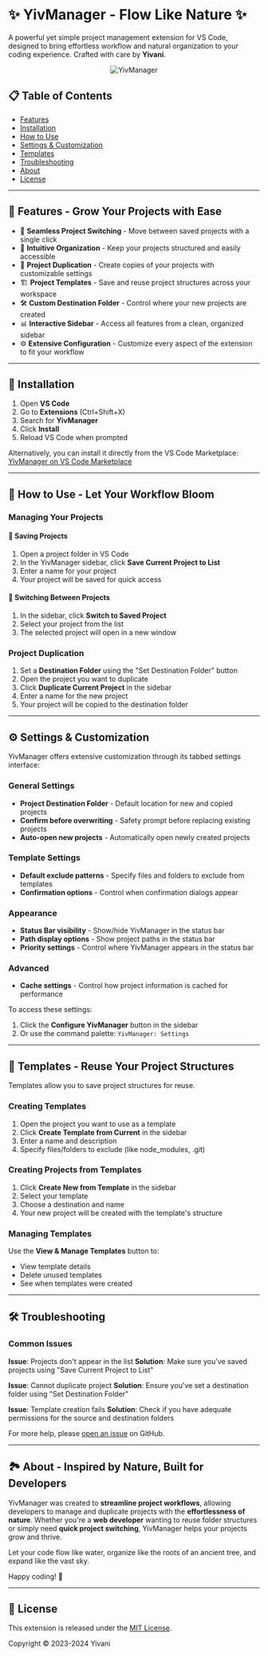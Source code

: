 # ✨ YivManager - Flow Like Nature ✨

A powerful yet simple project management extension for VS Code, designed to bring effortless workflow and natural organization to your coding experience. Crafted with care by **Yivani**.

<div align="center">

![YivManager](resources/jivmanager.jpg)

</div>

## 📋 Table of Contents
- [Features](#-features---grow-your-projects-with-ease)
- [Installation](#-installation)
- [How to Use](#-how-to-use---let-your-workflow-bloom)
- [Settings & Customization](#-settings--customization)
- [Templates](#-templates---reuse-your-project-structures)
- [Troubleshooting](#-troubleshooting)
- [About](#-about---inspired-by-nature-built-for-developers)
- [License](#-license)

---

## 🌳 Features - Grow Your Projects with Ease

- 🚀 **Seamless Project Switching** - Move between saved projects with a single click
- 🌟 **Intuitive Organization** - Keep your projects structured and easily accessible
- 🌱 **Project Duplication** - Create copies of your projects with customizable settings
- 🏗️ **Project Templates** - Save and reuse project structures across your workspace
- 🛠 **Custom Destination Folder** - Control where your new projects are created
- 📊 **Interactive Sidebar** - Access all features from a clean, organized sidebar
- ⚙️ **Extensive Configuration** - Customize every aspect of the extension to fit your workflow

---

## 🔌 Installation

1. Open **VS Code**
2. Go to **Extensions** (Ctrl+Shift+X)
3. Search for **YivManager**
4. Click **Install**
5. Reload VS Code when prompted

Alternatively, you can install it directly from the VS Code Marketplace:
[YivManager on VS Code Marketplace](https://marketplace.visualstudio.com/items?itemName=Yivani.yivmanager)

---

## 🌿 How to Use - Let Your Workflow Bloom

### Managing Your Projects

#### 💾 Saving Projects
1. Open a project folder in VS Code
2. In the YivManager sidebar, click **Save Current Project to List**
3. Enter a name for your project
4. Your project will be saved for quick access

#### 🔄 Switching Between Projects
1. In the sidebar, click **Switch to Saved Project**
2. Select your project from the list
3. The selected project will open in a new window

### Project Duplication

1. Set a **Destination Folder** using the "Set Destination Folder" button
2. Open the project you want to duplicate
3. Click **Duplicate Current Project** in the sidebar
4. Enter a name for the new project
5. Your project will be copied to the destination folder

---

## ⚙️ Settings & Customization

YivManager offers extensive customization through its tabbed settings interface:

### General Settings
- **Project Destination Folder** - Default location for new and copied projects
- **Confirm before overwriting** - Safety prompt before replacing existing projects
- **Auto-open new projects** - Automatically open newly created projects

### Template Settings
- **Default exclude patterns** - Specify files and folders to exclude from templates
- **Confirmation options** - Control when confirmation dialogs appear

### Appearance
- **Status Bar visibility** - Show/hide YivManager in the status bar
- **Path display options** - Show project paths in the status bar
- **Priority settings** - Control where YivManager appears in the status bar

### Advanced
- **Cache settings** - Control how project information is cached for performance

To access these settings:
1. Click the **Configure YivManager** button in the sidebar
2. Or use the command palette: `YivManager: Settings`

---

## 🌱 Templates - Reuse Your Project Structures

Templates allow you to save project structures for reuse.

### Creating Templates
1. Open the project you want to use as a template
2. Click **Create Template from Current** in the sidebar
3. Enter a name and description
4. Specify files/folders to exclude (like node_modules, .git)

### Creating Projects from Templates
1. Click **Create New from Template** in the sidebar
2. Select your template
3. Choose a destination and name
4. Your new project will be created with the template's structure

### Managing Templates
Use the **View & Manage Templates** button to:
- View template details
- Delete unused templates
- See when templates were created

---

## 🛠 Troubleshooting

### Common Issues

**Issue**: Projects don't appear in the list
**Solution**: Make sure you've saved projects using "Save Current Project to List"

**Issue**: Cannot duplicate project
**Solution**: Ensure you've set a destination folder using "Set Destination Folder"

**Issue**: Template creation fails
**Solution**: Check if you have adequate permissions for the source and destination folders

For more help, please [open an issue](https://github.com/yivani/yivmanager/issues) on GitHub.

---

## 🏞️ About - Inspired by Nature, Built for Developers

YivManager was created to **streamline project workflows**, allowing developers to manage and duplicate projects with the **effortlessness of nature**. Whether you're a **web developer** wanting to reuse folder structures or simply need **quick project switching**, YivManager helps your projects grow and thrive.

Let your code flow like water, organize like the roots of an ancient tree, and expand like the vast sky.

Happy coding! 🌟

---

## 📄 License

This extension is released under the [MIT License](LICENSE).

Copyright © 2023-2024 Yivani
